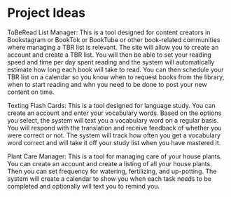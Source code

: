 # Project Ideas

ToBeRead List Manager: This is a tool designed for content creators in Bookstagram or BookTok or BookTube or other book-related communities where managing a TBR list is relevant. The site will allow you to create an account and create a TBR list. You will then be able to set your reading speed and time per day spent reading and the system will automatically estimate how long each book will take to read. You can then schedule your TBR list on a calendar so you know when to request books from the library, when to start reading and whn you need to be done to post your new content on time. 

Texting Flash Cards: This is a tool designed for language study. You can create an account and enter your vocabulary words. Based on the options you select, the system will text you a vocabulary word on a regular basis. You will respond with the translation and receive feedback of whether you were correct or not. The system will track how often you get a vocabulary word correct and will take it off your study list when you have mastered it. 

Plant Care Manager: This is a tool for managing care of your house plants. You can create an account and create a listing of all your house plants. Then you can set frequency for watering, fertilizing, and up-potting. The system will create a calendar to show you when each task needs to be completed and optionally will text you to remind you. 
